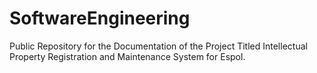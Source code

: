 # SoftwareEngineering
Public Repository for the Documentation of the Project Titled Intellectual Property Registration and Maintenance System for Espol.
